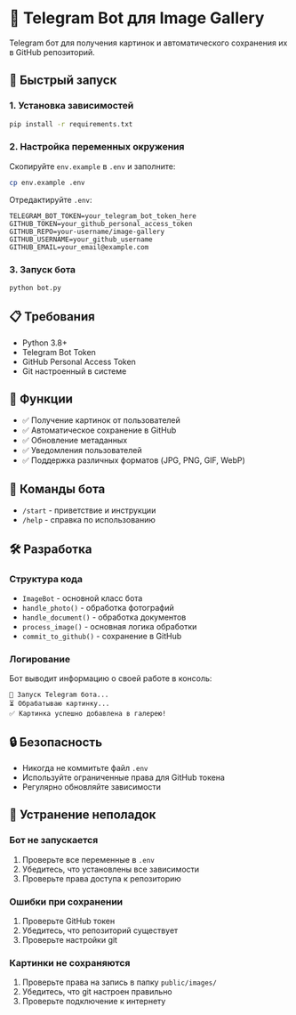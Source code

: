 # 🤖 Telegram Bot для Image Gallery

Telegram бот для получения картинок и автоматического сохранения их в GitHub репозиторий.

## 🚀 Быстрый запуск

### 1. Установка зависимостей

```bash
pip install -r requirements.txt
```

### 2. Настройка переменных окружения

Скопируйте `env.example` в `.env` и заполните:

```bash
cp env.example .env
```

Отредактируйте `.env`:

```env
TELEGRAM_BOT_TOKEN=your_telegram_bot_token_here
GITHUB_TOKEN=your_github_personal_access_token
GITHUB_REPO=your-username/image-gallery
GITHUB_USERNAME=your_github_username
GITHUB_EMAIL=your_email@example.com
```

### 3. Запуск бота

```bash
python bot.py
```

## 📋 Требования

- Python 3.8+
- Telegram Bot Token
- GitHub Personal Access Token
- Git настроенный в системе

## 🔧 Функции

- ✅ Получение картинок от пользователей
- ✅ Автоматическое сохранение в GitHub
- ✅ Обновление метаданных
- ✅ Уведомления пользователей
- ✅ Поддержка различных форматов (JPG, PNG, GIF, WebP)

## 📱 Команды бота

- `/start` - приветствие и инструкции
- `/help` - справка по использованию

## 🛠️ Разработка

### Структура кода

- `ImageBot` - основной класс бота
- `handle_photo()` - обработка фотографий
- `handle_document()` - обработка документов
- `process_image()` - основная логика обработки
- `commit_to_github()` - сохранение в GitHub

### Логирование

Бот выводит информацию о своей работе в консоль:

```
🤖 Запуск Telegram бота...
⏳ Обрабатываю картинку...
✅ Картинка успешно добавлена в галерею!
```

## 🔒 Безопасность

- Никогда не коммитьте файл `.env`
- Используйте ограниченные права для GitHub токена
- Регулярно обновляйте зависимости

## 🚨 Устранение неполадок

### Бот не запускается

1. Проверьте все переменные в `.env`
2. Убедитесь, что установлены все зависимости
3. Проверьте права доступа к репозиторию

### Ошибки при сохранении

1. Проверьте GitHub токен
2. Убедитесь, что репозиторий существует
3. Проверьте настройки git

### Картинки не сохраняются

1. Проверьте права на запись в папку `public/images/`
2. Убедитесь, что git настроен правильно
3. Проверьте подключение к интернету
